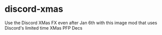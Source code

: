 # discord-xmas
Use the Discord XMas FX even after Jan 6th with this image mod that uses Discord's limited time XMas PFP Decs
